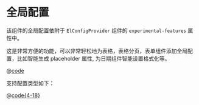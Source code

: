 # 全局配置

该组件的全局配置依附于 `ElConfigProvider` 组件的 `experimental-features` 属性中。

这是非常方便的功能，可以非常轻松地为表格，表格分页，表单组件添加全局配置，比如智能生成 placeholder 属性, 为日期组件智能设置格式化等。

<ClientOnly><globalconfig/></ClientOnly>

@[code](@example/globalconfig.vue)

支持配置类型如下：

@[code{4-18}](../packages//utils/useCrxGlobalConfig.ts)

